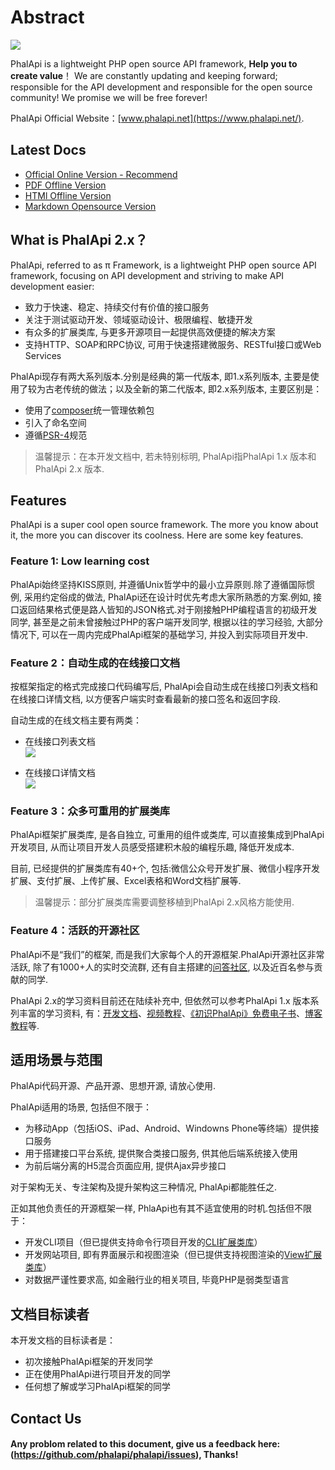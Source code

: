 # Abstract

![](https://camo.githubusercontent.com/41579d7d1278396ffdae4e1e37cba7aea8422c4a/687474703a2f2f776562746f6f6c732e71696e6975646e2e636f6d2f6d61737465722d4c4f474f2d32303135303431305f35302e6a7067)

PhalApi is a lightweight PHP open source API framework, **Help you to create value**！
We are constantly updating and keeping forward; responsible for the API development and responsible for the open source community! 
We promise we will be free forever!

PhalApi Official Website：[www.phalapi.net](https://www.phalapi.net/).

## Latest Docs

 + [Official Online Version - Recommend](http://docs.phalapi.net/#/v2.0/tutorial)
 + [PDF Offline Version](http://docs.phalapi.net/html/PhalApi-2x-release.pdf)
 + [HTMl Offline Version](http://docs.phalapi.net/html/PhalApi-2x-release.html)
 + [Markdown Opensource Version](https://gitee.com/dogstar/phalapi-wiki)

## What is PhalApi 2.x？

PhalApi, referred to as π Framework, is a lightweight PHP open source API framework, focusing on API development and striving to make API development easier:

 + 致力于快速、稳定、持续交付有价值的接口服务
 + 关注于测试驱动开发、领域驱动设计、极限编程、敏捷开发
 + 有众多的扩展类库, 与更多开源项目一起提供高效便捷的解决方案
 + 支持HTTP、SOAP和RPC协议, 可用于快速搭建微服务、RESTful接口或Web Services

PhalApi现存有两大系列版本.分别是经典的第一代版本, 即1.x系列版本, 主要是使用了较为古老传统的做法；以及全新的第二代版本, 即2.x系列版本, 主要区别是：  

 + 使用了[composer](https://getcomposer.org/)统一管理依赖包
 + 引入了命名空间
 + 遵循[PSR-4](http://www.php-fig.org/)规范

> 温馨提示：在本开发文档中, 若未特别标明, PhalApi指PhalApi 1.x 版本和PhalApi 2.x 版本.

## Features

PhalApi is a super cool open source framework. The more you know about it, the more you can discover its coolness. Here are some key features.

### Feature 1: Low learning cost

PhalApi始终坚持KISS原则, 并遵循Unix哲学中的最小立异原则.除了遵循国际惯例, 采用约定俗成的做法, PhalApi还在设计时优先考虑大家所熟悉的方案.例如, 接口返回结果格式便是路人皆知的JSON格式.对于刚接触PHP编程语言的初级开发同学, 甚至是之前未曾接触过PHP的客户端开发同学, 根据以往的学习经验, 大部分情况下, 可以在一周内完成PhalApi框架的基础学习, 并投入到实际项目开发中.  

### Feature 2：自动生成的在线接口文档  

按框架指定的格式完成接口代码编写后, PhalApi会自动生成在线接口列表文档和在线接口详情文档, 以方便客户端实时查看最新的接口签名和返回字段.  

自动生成的在线文档主要有两类：  

 + 在线接口列表文档  
 ![](http://cdn7.phalapi.net/20170701174008_d80a8df4f918dc063163a9d730ceaf32)

 + 在线接口详情文档  
 ![](http://cdn7.phalapi.net/20170701174325_f69dd605f2b1dd177089323f1f5a798e)

### Feature 3：众多可重用的扩展类库  

PhalApi框架扩展类库, 是各自独立, 可重用的组件或类库, 可以直接集成到PhalApi开发项目, 从而让项目开发人员感受搭建积木般的编程乐趣, 降低开发成本.  

目前, 已经提供的扩展类库有40+个, 包括:微信公众号开发扩展、微信小程序开发扩展、支付扩展、上传扩展、Excel表格和Word文档扩展等.  

> 温馨提示：部分扩展类库需要调整移植到PhalApi 2.x风格方能使用.

### Feature 4：活跃的开源社区  

PhalApi不是“我们”的框架, 而是我们大家每个人的开源框架.PhalApi开源社区非常活跃, 除了有1000+人的实时交流群, 还有自主搭建的[问答社区](http://qa.phalapi.net/), 以及近百名参与贡献的同学.  

PhalApi 2.x的学习资料目前还在陆续补充中, 但依然可以参考PhalApi 1.x 版本系列丰富的学习资料, 有：[开发文档](https://www.phalapi.net/wikis/)、[视频教程](https://www.phalapi.net/wikis/8-1.html)、[《初识PhalApi》免费电子书](http://www.ituring.com.cn/book/2405)、[博客教程](https://my.oschina.net/wenzhenxi/blog?catalog=3363506)等.  

## 适用场景与范围  

PhalApi代码开源、产品开源、思想开源, 请放心使用.  

PhalApi适用的场景, 包括但不限于：  

 + 为移动App（包括iOS、iPad、Android、Windowns Phone等终端）提供接口服务  
 + 用于搭建接口平台系统, 提供聚合类接口服务, 供其他后端系统接入使用  
 + 为前后端分离的H5混合页面应用, 提供Ajax异步接口

对于架构无关、专注架构及提升架构这三种情况, PhalApi都能胜任之.  

正如其他负责任的开源框架一样, PhlaApi也有其不适宜使用的时机.包括但不限于：  

 + 开发CLI项目（但已提供支持命令行项目开发的[CLI扩展类库](http://git.oschina.net/dogstar/PhalApi-Library/tree/master/CLI)）
 + 开发网站项目, 即有界面展示和视图渲染（但已提供支持视图渲染的[View扩展类库](http://git.oschina.net/dogstar/PhalApi-Library/tree/master/View)）
 + 对数据严谨性要求高, 如金融行业的相关项目, 毕竟PHP是弱类型语言

## 文档目标读者  

本开发文档的目标读者是：  

 + 初次接触PhalApi框架的开发同学
 + 正在使用PhalApi进行项目开发的同学
 + 任何想了解或学习PhalApi框架的同学

## Contact Us 

#### Any problom related to this document, give us a feedback here: (https://github.com/phalapi/phalapi/issues), Thanks!
